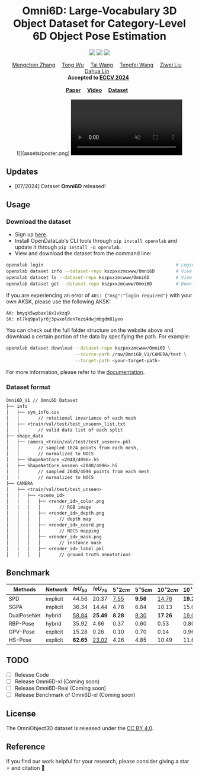 <div align="center">

# Omni6D: Large-Vocabulary 3D Object Dataset for Category-Level 6D Object Pose Estimation
<p align="center">
<a href=""><img src="https://img.shields.io/badge/ArXiv-Paper-<color>"></a>
<a href="https://www.youtube.com/watch?v=BKyw51bUhZs"><img src="https://img.shields.io/static/v1?label=Youtube&message=Video&color=orange"></a>
<a href="https://openxlab.org.cn/datasets/kszpxxzmcwww/Omni6D"><img src="https://img.shields.io/static/v1?label=Openxlab&message=Data&color=blue"></a>
</a>
</p>

<div><center>
    <a href='https://github.com/kszpxxzmc/' target='_blank'>Mengchen Zhang</a>&emsp;
    <a href='https://wutong16.github.io/' target='_blank'>Tong Wu</a>&emsp;
    <a href='https://tai-wang.github.io/' target='_blank'>Tai Wang</a>&emsp;
    <a href='https://tengfei-wang.github.io/' target='_blank'>Tengfei Wang</a>&emsp;
    <a href='https://liuziwei7.github.io/' target='_blank'>Ziwei Liu</a>&emsp;
    <a href='http://dahua.me/' target='_blank'>Dahua Lin</a>&emsp;</center>
</div>

<center><strong>Accepted to <a href='https://eccv2024.ecva.net/' target='_blank'>ECCV 2024</a>  </strong></center>

<div><center><strong><br>
    <a href='' target='_blank'>Paper</a>&emsp;
    <a href='https://www.youtube.com/watch?v=BKyw51bUhZs' target='_blank'>Video</a>&emsp;
    <a href='https://openxlab.org.cn/datasets/kszpxxzmcwww/Omni6D' target='_blank'>Dataset</a>&emsp;
  </strong></center>
</div>

<br>
![](assets/poster.png)


<video class="video img-fluid" loop autoplay muted>
    <source src="assets/video.mov" />
</video>

</div>

## Updates
- [07/2024] Dataset **Omni6D** released!

## Usage

### Download the dataset

- Sign up [here](https://sso.openxlab.org.cn/login).
- Install OpenDataLab's CLI tools through `pip install openxlab` and update it through `pip install -U openxlab`.
- View and download the dataset from the command line:

```bash
openxlab login                                                  # Login, input AK/SK
openxlab dataset info --dataset-repo kszpxxzmcwww/Omni6D        # View dataset info
openxlab dataset ls --dataset-repo kszpxxzmcwww/Omni6D	        # View a list of dataset files
openxlab dataset get --dataset-repo kszpxxzmcwww/Omni6D         # Download the whole dataset (the compressed files require approximately 388.9GB of storage)
```

If you are experiencing an error of `401: {"msg":"login required"}` with your own AKSK, please use the following AKSK:
```
AK: bmyqk5wpbaxl6x1vkzq9
SK: nl7kq9palyr6j3pwxolden7ezq4dwjmbgdm81yeo
```

You can check out the full folder structure on the website above and download a certain portion of the data by specifying the path. For example:

```bash
openxlab dataset download --dataset-repo kszpxxzmcwww/Omni6D \
                          --source-path /raw/Omni6D_V1/CAMERA/test \
                          --target-path <your-target-path>
```

For more information, please refer to the [documentation](https://openxlab.org.cn/docs/developers/%E6%95%B0%E6%8D%AE%E9%9B%86/%E6%95%B0%E6%8D%AE%E9%9B%86CLI%EF%BC%88%E5%91%BD%E4%BB%A4%E8%A1%8C%E5%B7%A5%E5%85%B7%EF%BC%89.html).

### Dataset format

```
Omni6D_V1 // Omni6D Dataset
├── info
│   ├── sym_info.csv 
│   │       // rotational invariance of each mesh
│   ├── <train/val/test/test_unseen>_list.txt
│   │       // valid data list of each split
├── shape_data               
│   ├── camera_<train/val/test/test_unseen>.pkl
│   │       // sampled 1024 points from each mesh, 
│   │       // normalized to NOCS
│   ├── ShapeNetCore_<2048/4096>.h5
│   ├── ShapeNetCore_unseen_<2048/4096>.h5
│   │       // sampled 2048/4096 points from each mesh
│   │       // normalized to NOCS
├── CAMERA         
│   ├── <train/val/test/test_unseen>
│   │   ├── <scene_id>
│   │   │   ├── <render_id>_color.png
│   │   │   │       // RGB image
│   │   │   ├── <render_id>_depth.png
│   │   │   │       // depth map
│   │   │   ├── <render_id>_coord.png
│   │   │   │       // NOCS mapping
│   │   │   ├── <render_id>_mask.png
│   │   │   │       // instance mask
│   │   │   ├── <render_id>_label.pkl
│   │   │   │       // ground truth annotations
```
## Benchmark

| Methods     | Network  | $IoU_{50}$   | $IoU_{75}$   | $5^\circ2cm$ | $5^\circ5cm$ | $10^\circ2cm$ | $10^\circ5cm$ | $5^\circ$   | $10^\circ$   | $2cm$        | $5cm$        |
| ----------- | -------- | ------------ | ------------ | ------------ | ------------ | ------------- | ------------- | ----------- | ------------ | ------------ | ------------ |
| SPD         | implicit | 44.56        | 20.37        | <u>7.55</u>  | **9.56**     | <u>14.76</u>  | **19.23**     | **10.68**   | **21.02**    | 37.49        | 70.09        |
| SGPA        | implicit | 36.34        | 14.44        | 4.78         | 6.84         | 10.13         | 15.03         | 8.49        | 17.73        | 25.57        | 59.18        |
| DualPoseNet | hybrid   | <u>58.84</u> | **25.49**    | **8.28**     | <u>9.30</u>  | **17.26**     | <u>19.05</u>  | <u>9.38</u> | <u>19.18</u> | <u>73.82</u> | <u>96.37</u> |
| RBP-Pose    | hybrid   | 35.92        | 4.66         | 0.37         | 0.60         | 0.53          | 0.80          | 0.75        | 0.96         | 39.73        | 83.55        |
| GPV-Pose    | explicit | 15.28        | 0.26         | 0.10         | 0.70         | 0.14          | 0.96          | 2.25        | 2.96         | 5.31         | 33.70        |
| HS-Pose     | explicit | **62.65**    | <u>23.02</u> | 4.26         | 4.85         | 10.49         | 11.61         | 4.96        | 11.75        | **80.93**    | **97.78**    |

## TODO

- [ ] Release Code
- [ ] Release Omni6D-xl (Coming soon)
- [ ] Release Omni6D-Real (Coming soon)
- [ ] Release Benchmark of  Omni6D-xl (Coming soon)

## License
The OmniObject3D dataset is released under the [CC BY 4.0](https://creativecommons.org/licenses/by/4.0/).

## Reference
If you find our work helpful for your research, please consider giving a star ⭐ and citation 📝
